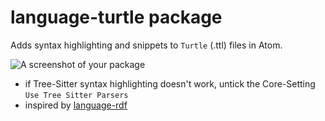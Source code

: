 # language-turtle package

Adds syntax highlighting and snippets to `Turtle` (.ttl) files in Atom.


![A screenshot of your package](https://f.cloud.github.com/assets/69169/2290250/c35d867a-a017-11e3-86be-cd7c5bf3ff9b.gif)

- if Tree-Sitter syntax highlighting doesn't work, untick the Core-Setting `Use Tree Sitter Parsers`
- inspired by [language-rdf](https://atom.io/packages/language-rdf)
